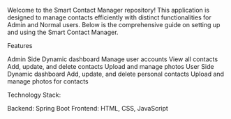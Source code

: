 Welcome to the Smart Contact Manager repository! This application is designed to manage contacts efficiently with distinct functionalities for Admin and Normal users. Below is the comprehensive guide on setting up and using the Smart Contact Manager.

Features

Admin Side
Dynamic dashboard
Manage user accounts
View all contacts
Add, update, and delete contacts
Upload and manage photos
User Side
Dynamic dashboard
Add, update, and delete personal contacts
Upload and manage photos for contacts

Technology Stack: 

Backend: Spring Boot
Frontend: HTML, CSS, JavaScript

